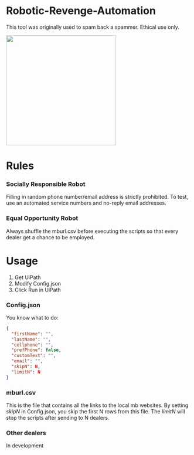 ﻿# Robotic-Revenge-Automation

This tool was originally used to spam back a spammer. Ethical use only.

<img src="https://github.com/Cosxin/Robotic-Revenge-Automation/tree/master/MB/example.gif" width="300" height="300" />

# Rules

### Socially Responsible Robot
Filling in random phone number/email address is strictly prohibited. To test, use an automated service numbers and no-reply email addresses.

### Equal Opportunity Robot
Always shuffle the mburl.csv before executing the scripts so that every dealer get a chance to be employed.
# Usage

1. Get UiPath
2. Modify Config.json
3. Click Run in UiPath

### Config.json
You know what to do:
```json
{
  "firstName": "",
  "lastName": "",
  "cellphone": "",
  "prefPhone": false,
  "customText": "",
  "email": "",
  "skipN": N,
  "limitN": N
}
```
### mburl.csv

This is the file that contains all the links to the local mb websites.  By setting *skipN* in Config.json, you skip the first N rows from this file. The *limitN* will stop the scripts after sending to N dealers.

### Other dealers

In development
